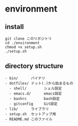 # environment

## install

```
git clone このリポジトリ
cd ./environment
chmod +x setup.sh
./setup.sh
```

## directory structure

```
- bin/      バイナリ
- dotfiles/ ドット(.)から始まるもの
  - shell/        シェル設定
  - emacs.d/      emacs設定
  - bashrc        bash設定
  - gitconfig     Git設定
- lib/      ライブラリ
- setup.sh  セットアップ用
- README.md このファイル
```





